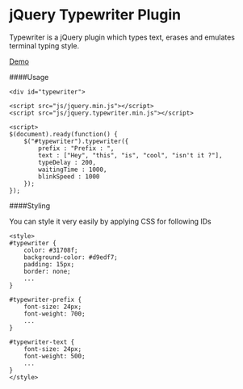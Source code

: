 jQuery Typewriter Plugin
========================

Typewriter is a jQuery plugin which types text, erases and emulates terminal typing style.

[Demo](http://ashish-bansal.github.io/jquery-typewriter)

####Usage

```
<div id="typewriter">

<script src="js/jquery.min.js"></script>
<script src="js/jquery.typewriter.min.js"></script>

<script>
$(document).ready(function() {
    $("#typewriter").typewriter({
        prefix : "Prefix : ",
        text : ["Hey", "this", "is", "cool", "isn't it ?"],
        typeDelay : 200,
        waitingTime : 1000,
        blinkSpeed : 1000
    });
});
```

####Styling

You can style it very easily by applying CSS for following IDs

```
<style>
#typewriter {
    color: #31708f;
    background-color: #d9edf7;
    padding: 15px;
    border: none;
    ...
}

#typewriter-prefix {
    font-size: 24px;
    font-weight: 700;
    ...
}

#typewriter-text {
    font-size: 24px;
    font-weight: 500;
    ...
}
</style>
```
